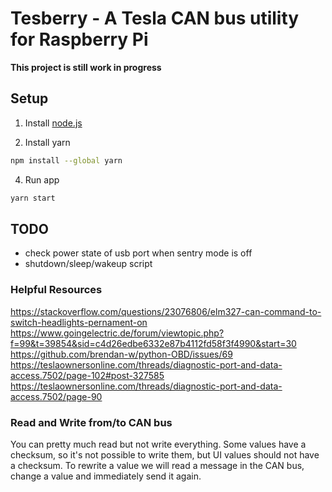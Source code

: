 # Tesberry - A Tesla CAN bus utility for Raspberry Pi

**This project is still work in progress**

## Setup

1. Install [node.js](https://github.com/nodesource/distributions/blob/master/README.md#installation-instructions)
  
3. Install yarn
  ```bash
  npm install --global yarn
  ```
4. Run app
  ```bash
  yarn start
  ```

## TODO
- check power state of usb port when sentry mode is off
- shutdown/sleep/wakeup script

### Helpful Resources
https://stackoverflow.com/questions/23076806/elm327-can-command-to-switch-headlights-pernament-on
https://www.goingelectric.de/forum/viewtopic.php?f=99&t=39854&sid=c4d26edbe6332e87b4112fd58f3f4990&start=30
https://github.com/brendan-w/python-OBD/issues/69
https://teslaownersonline.com/threads/diagnostic-port-and-data-access.7502/page-102#post-327585
https://teslaownersonline.com/threads/diagnostic-port-and-data-access.7502/page-90

### Read and Write from/to CAN bus
You can pretty much read but not write everything. Some values have a checksum, so it's not possible to write them, but UI values should not have a checksum. To rewrite a value we will read a message in the CAN bus, change a value and immediately send it again.

